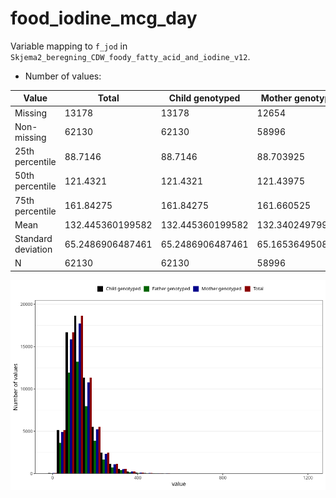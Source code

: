 # food_iodine_mcg_day
Variable mapping to `f_jod` in `Skjema2_beregning_CDW_foody_fatty_acid_and_iodine_v12`.
- Number of values:

| Value | Total | Child genotyped | Mother genotyped | Father genotyped |
| ----- | ----- | --------------- | ---------------- | ---------------- |
| Missing | 13178 | 13178 | 12654 | 6217 |
| Non-missing | 62130 | 62130 | 58996 | 43867 |
| 25th percentile | 88.7146 | 88.7146 | 88.703925 | 88.37345 |
| 50th percentile | 121.4321 | 121.4321 | 121.43975 | 120.6131 |
| 75th percentile | 161.84275 | 161.84275 | 161.660525 | 160.6672 |
| Mean | 132.445360199582 | 132.445360199582 | 132.340249799986 | 131.308657779196 |
| Standard deviation | 65.2486906487461 | 65.2486906487461 | 65.1653649508665 | 64.0208328386581 |
| N | 62130 | 62130 | 58996 | 43867 |



![](food_iodine_mcg_day_n.png)



